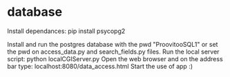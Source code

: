 # database
Install dependances:
    pip install psycopg2

Install and run the postgres database with the pwd "ProovitooSQL1" or set the pwd on access_data.py and search_fields.py files.
Run the local server script: python localCGIServer.py
Open the web browser and on the address bar type: localhost:8080/data_access.html
Start the use of app :)
